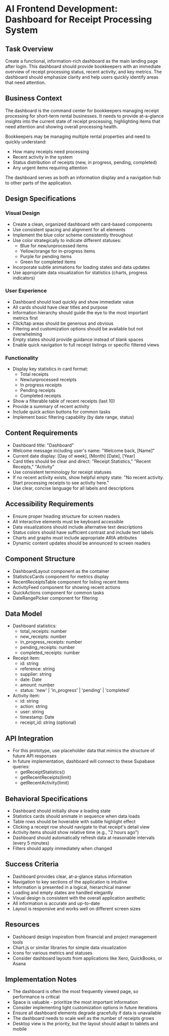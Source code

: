 # AI Frontend Development: Dashboard for Receipt Processing System

## Task Overview

Create a functional, information-rich dashboard as the main landing page after login. This dashboard should provide bookkeepers with an immediate overview of receipt processing status, recent activity, and key metrics. The dashboard should emphasize clarity and help users quickly identify areas that need attention.

## Business Context

The dashboard is the command center for bookkeepers managing receipt processing for short-term rental businesses. It needs to provide at-a-glance insights into the current state of receipt processing, highlighting items that need attention and showing overall processing health.

Bookkeepers may be managing multiple rental properties and need to quickly understand:

* How many receipts need processing
* Recent activity in the system
* Status distribution of receipts (new, in progress, pending, completed)
* Any urgent items requiring attention

The dashboard serves as both an information display and a navigation hub to other parts of the application.

## Design Specifications

### Visual Design

* Create a clean, organized dashboard with card-based components
* Use consistent spacing and alignment for all elements
* Implement the blue color scheme consistently throughout
* Use color strategically to indicate different statuses:
  * Blue for new/unprocessed items
  * Yellow/orange for in-progress items
  * Purple for pending items
  * Green for completed items
* Incorporate subtle animations for loading states and data updates
* Use appropriate data visualization for statistics (charts, progress indicators)

### User Experience

* Dashboard should load quickly and show immediate value
* All cards should have clear titles and purpose
* Information hierarchy should guide the eye to the most important metrics first
* Click/tap areas should be generous and obvious
* Filtering and customization options should be available but not overwhelming
* Empty states should provide guidance instead of blank spaces
* Enable quick navigation to full receipt listings or specific filtered views

### Functionality

* Display key statistics in card format:
  * Total receipts
  * New/unprocessed receipts
  * In progress receipts
  * Pending receipts
  * Completed receipts
* Show a filterable table of recent receipts (last 10)
* Provide a summary of recent activity
* Include quick action buttons for common tasks
* Implement basic filtering capability (by date range, status)

## Content Requirements

* Dashboard title: "Dashboard"
* Welcome message including user's name: "Welcome back, \[Name\]"
* Current date display: \[Day of week\], \[Month\] \[Date\], \[Year\]
* Card titles should be clear and direct: "Receipt Statistics," "Recent Receipts," "Activity"
* Use consistent terminology for receipt statuses
* If no recent activity exists, show helpful empty state: "No recent activity. Start processing receipts to see activity here."
* Use clear, concise language for all labels and descriptions

## Accessibility Requirements

* Ensure proper heading structure for screen readers
* All interactive elements must be keyboard accessible
* Data visualizations should include alternative text descriptions
* Status colors should have sufficient contrast and include text labels
* Charts and graphs must include appropriate ARIA attributes
* Dynamic content updates should be announced to screen readers

## Component Structure

* DashboardLayout component as the container
* StatisticsCards component for metrics display
* RecentReceiptsTable component for listing recent items
* ActivityFeed component for showing recent actions
* QuickActions component for common tasks
* DateRangePicker component for filtering

## Data Model

* Dashboard statistics:
  * total_receipts: number
  * new_receipts: number
  * in_progress_receipts: number
  * pending_receipts: number
  * completed_receipts: number
* Receipt item:
  * id: string
  * reference: string
  * supplier: string
  * date: Date
  * amount: number
  * status: 'new' | 'in_progress' | 'pending' | 'completed'
* Activity item:
  * id: string
  * action: string
  * user: string
  * timestamp: Date
  * receipt_id: string (optional)

## API Integration

* For this prototype, use placeholder data that mimics the structure of future API responses
* In future implementation, dashboard will connect to these Supabase queries:
  * getReceiptStatistics()
  * getRecentReceipts(limit)
  * getRecentActivity(limit)

## Behavioral Specifications

* Dashboard should initially show a loading state
* Statistics cards should animate in sequence when data loads
* Table rows should be hoverable with subtle highlight effect
* Clicking a receipt row should navigate to that receipt's detail view
* Activity items should show relative time (e.g., "2 hours ago")
* Dashboard should automatically refresh data at reasonable intervals (every 5 minutes)
* Filters should apply immediately when changed

## Success Criteria

* Dashboard provides clear, at-a-glance status information
* Navigation to key sections of the application is intuitive
* Information is presented in a logical, hierarchical manner
* Loading and empty states are handled elegantly
* Visual design is consistent with the overall application aesthetic
* All information is accurate and up-to-date
* Layout is responsive and works well on different screen sizes

## Resources

* Dashboard design inspiration from financial and project management tools
* Chart.js or similar libraries for simple data visualization
* Icons for various metrics and statuses
* Consider dashboard layouts from applications like Xero, QuickBooks, or Asana

## Implementation Notes

* The dashboard is often the most frequently viewed page, so performance is critical
* Space is valuable - prioritize the most important information
* Consider implementing light customization options in future iterations
* Ensure all dashboard elements degrade gracefully if data is unavailable
* The dashboard needs to scale well as the number of receipts grows
* Desktop view is the priority, but the layout should adapt to tablets and mobile


